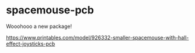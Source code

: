 # spacemouse-pcb

Wooohooo a new package!

https://www.printables.com/model/926332-smaller-spacemouse-with-hall-effect-joysticks-pcb